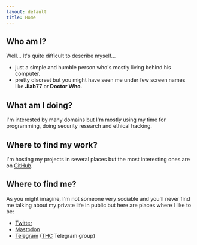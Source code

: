```yaml
---
layout: default
title: Home
---
```


## Who am I?

Well... It's quite difficult to describe myself...

* just a simple and humble person who's mostly living behind his computer.
* pretty discreet but you might have seen me under few screen names like __Jiab77__ or __Doctor Who__.

## What am I doing?

I'm interested by many domains but I'm mostly using my time for programming, doing security research and ethical hacking.

## Where to find my work?

I'm hosting my projects in several places but the most interesting ones are on [GitHub](https://github.com/Jiab77).

## Where to find me?

As you might imagine, I'm not someone very sociable and you'll never find me talking about my private life in public but here are places where I like to be:

* [Twitter](https://twitter.com/jiab77)
* [Mastodon](https://ioc.exchange/@jiab77)
* [Telegram](https://t.me/thcorg) ([THC](https://www.thc.org/) Telegram group)
